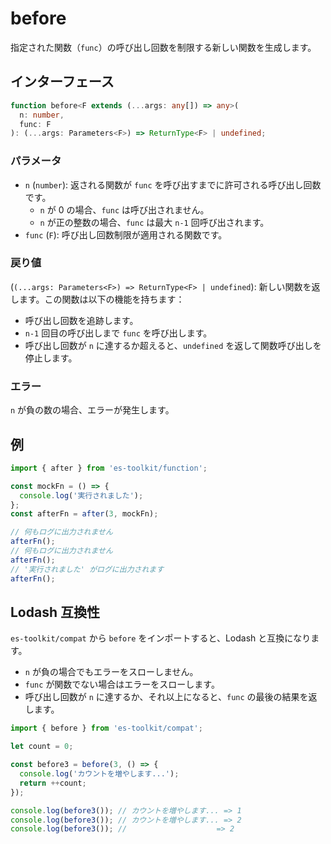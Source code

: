 # before

指定された関数（`func`）の呼び出し回数を制限する新しい関数を生成します。

## インターフェース

```typescript
function before<F extends (...args: any[]) => any>(
  n: number,
  func: F
): (...args: Parameters<F>) => ReturnType<F> | undefined;
```

### パラメータ

- `n` (`number`): 返される関数が `func` を呼び出すまでに許可される呼び出し回数です。
  - `n` が 0 の場合、`func` は呼び出されません。
  - `n` が正の整数の場合、`func` は最大 `n-1` 回呼び出されます。
- `func` (`F`): 呼び出し回数制限が適用される関数です。

### 戻り値

(`(...args: Parameters<F>) => ReturnType<F> | undefined`): 新しい関数を返します。この関数は以下の機能を持ちます：

- 呼び出し回数を追跡します。
- `n-1` 回目の呼び出しまで `func` を呼び出します。
- 呼び出し回数が `n` に達するか超えると、`undefined` を返して関数呼び出しを停止します。

### エラー

`n` が負の数の場合、エラーが発生します。

## 例

```typescript
import { after } from 'es-toolkit/function';

const mockFn = () => {
  console.log('実行されました');
};
const afterFn = after(3, mockFn);

// 何もログに出力されません
afterFn();
// 何もログに出力されません
afterFn();
// '実行されました' がログに出力されます
afterFn();
```

## Lodash 互換性

`es-toolkit/compat` から `before` をインポートすると、Lodash と互換になります。

- `n` が負の場合でもエラーをスローしません。
- `func` が関数でない場合はエラーをスローします。
- 呼び出し回数が `n` に達するか、それ以上になると、`func` の最後の結果を返します。

```typescript
import { before } from 'es-toolkit/compat';

let count = 0;

const before3 = before(3, () => {
  console.log('カウントを増やします...');
  return ++count;
});

console.log(before3()); // カウントを増やします... => 1
console.log(before3()); // カウントを増やします... => 2
console.log(before3()); //                    => 2
```
